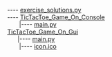 ---- [exercise_solutions.py](https://github.com/R4mp4g3-0/simple_exercises/blob/main/Python/exercise_solutions.py)<br>
---- [TicTacToe_Game_On_Console](https://github.com/R4mp4g3-0/simple_exercises/tree/main/Python/TicTacToe_Game_On_Console)<br>
&nbsp;&nbsp;&nbsp;&nbsp;&nbsp;&nbsp;
|---- [main.py](https://github.com/R4mp4g3-0/simple_exercises/blob/main/Python/TicTacToe_Game_On_Console/main.py)<br>
[TicTacToe_Game_On_Gui](https://github.com/R4mp4g3-0/simple_exercises/blob/main/Python/TicTacToe_Game_On_Gui)<br>
&nbsp;&nbsp;&nbsp;&nbsp;&nbsp;
|---- [main.py](https://github.com/R4mp4g3-0/simple_exercises/blob/main/Python/TicTacToe_Game_On_Gui/main.py)<br>
&nbsp;&nbsp;&nbsp;&nbsp;&nbsp;&nbsp;
|---- [icon.ico](https://github.com/R4mp4g3-0/simple_exercises/blob/main/Python/TicTacToe_Game_On_Gui/icon.ico)<br>

